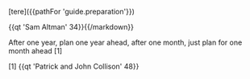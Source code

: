 [tere]({{pathFor 'guide.preparation'}})

{{qt 'Sam Altman' 34}}{{/markdown}}



After one year, plan one year ahead, after one month, just plan for one month ahead [1]


[1] {{qt 'Patrick and John Collison' 48}}